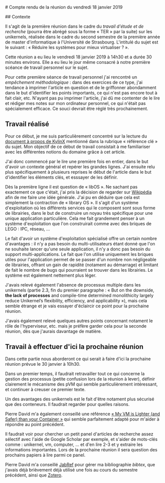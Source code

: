 # Compte rendu de la réunion du vendredi 18 janvier 2019

## Contexte

Il s'agit de la première réunion dans le cadre du *travail d'étude et de
recherche* (pourra être abrégé sous la forme « TER » par la suite) sur les
unikernels, réalisée dans le cadre du second semestre de la première année de
master d'informatique à l'Université de Strasbourg. L'intitulé du sujet est le
suivant : « Réduire les systèmes pour mieux virtualiser ? ».

Cette réunion a eu lieu le vendredi 18 janvier 2019 à 14h30 et a durée 30
minutes environs. Elle a eu lieu le jour même consacré à notre première scéance
de travail personnel sur le sujet.

Pour cette première séance de travail personnel j'ai rencontré un *empêchement
méthodologique* : dans des exercices de ce type, j'ai tendance à imprimer
l'article en question et de le griffonner abondamment dans le but d'identifier
les points importants, ce qui n'est pas encore tout à fait clair, etc. N'ayant
pas pu imprimer l'article, j'ai dû me contenter de le lire et rédiger mes notes
sur mon ordinateur personnel, ce qui n'était pas spécialement efficace. Ce souci
devrait être réglé très prochainement.

## Travail réalisé

Pour ce début, je me suis particulièrement concentré sur la lecture du [document
à propos de
KylinX](https://www.usenix.org/system/files/conference/atc18/atc18-zhang-yiming.pdf)
mentionné dans la rubrique « référence clé » du sujet. Mon objectif de ce début
de travail consistait à me familiariser avec les différentes notions du domaine
grâce à cet article.

J'ai donc commencé par le lire une première fois en entier, dans le but d'avoir
un contexte général et repérer les grandes lignes. J'ai ensuite relu plus
spécifiquement à plusieurs reprises le début de l'article dans le but
d'identifier les éléments clés, et esssayer de les définir.

Dès la première ligne il est question de « libOS ». Ne sachant pas exactement ce
que c'était, j'ai pris la décision de regarder sur
[Wikipédia](https://en.wikipedia.org/wiki/Operating_system#Library) afin de me
faire une idée générale. J'ai pu en déduire que cela est simplement la
contraction de « library OS ». Il s'agit d'un système d'exploitation où les
différents services qui le composent sont sous forme de librairies, dans le but
de construire un noyau très spécifique pour une unique application particulière.
Cela me fait grandement penser à un système d'exploitation que l'on construirait
comme avec des briques de LEGO : IPC, réseau, ...

Le fait d'avoir un système d'exploitation spécialisé offre un certain nombre
d'avantages : il n'y a pas besoin du multi-utilisateurs étant donné que l'on ne
souhaite lancer qu'une seule application, il n'y a donc pas besoin du support
multi-applications. Le fait que l'on utilise uniquement les briques utiles pour
l'application permet de se passer d'un nombre non négligeable de librairies,
offrant un gain de rapidité (notament au démarrage) et limitant de fait le
nombre de bugs qui pourraient se trouver dans les librairies. Le système est
également nettement plus léger.

J'avais relevé également l'absence de processus multiple dans les unikernels
(partie 2.3, fin du premier paragraphe : « But on the downside, **the lack of
processes** and compile-time determined monolithicity largely reduce Unikernel’s
flexibility, efficiency, and applicability »), mais cela semble étrange et je
vais essayer d'éclaircir ce point pour la prochaine réunion.

J'avais également relevé quelques autres points concernant notament le rôle de
l'hyperviseur, etc. mais je préfère garder cela pour la seconde réunion, dès que
j'aurais davantage de matière.

## Travail à effectuer d'ici la prochaine réunion

Dans cette partie nous aborderont ce qui serait à faire d'ici la prochaine
réunion prévue le 30 janvier à 10h30.

Dans un premier temps, il faudrait retravailler tout ce qui concerne la gestion
des processus (petite confusion lors de la réunion à lever), définir clairement
le mécanisme des pVM qui semble particulièrement intéressant, et continuer à
creuser ce premier texte.

Un des avantages des unikernels est le fait d'être notament plus sécurisé que
des conteneurs. Il faudrait regarder pour quelles raisons.

Pierre David m'a également conseillé une référence [« My VM is Lighter (and
Safer) than your Container
»](http://delivery.acm.org/10.1145/3140000/3132763/p218-manco.pdf) qui semble
parfaitement adapté pour m'aider à répondre au point précédent.

Il faudrait voir pour chercher un petit panel d'articles de recherche assez
sélectif avec l'aide de Google Scholar par exemple, et s'aider de mots-clés
comme : unikernel, vm, computer, ... et d'en lire 2-3 et y extraire les
informations importantes. Lors de la prochaine réunion il sera question des
prochains papiers à lire parmi ce panel.

Pierre David m'a conseillé [JabRef](http://www.jabref.org/) pour gérer ma
bibliographie *bibtex*, que j'avais déjà brièvement déjà utilisé une fois au
cours du semestre précédent, ainsi que [Zotero](https://www.zotero.org/).
